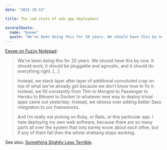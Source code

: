 ```yaml
---
date: "2015-10-13"

title: The sad state of web app deployment

excerptQuote:
  name: "Eevee"
  quote: "We’ve been doing this for 20 years. We should have this by now. It should work, it should be pluggable and agnostic, and it should do everything right. […] Instead, we stack layer after layer of additional convoluted crap on top of what we’ve already got because we don’t know how to fix it."
---
```


[Eevee on Fuzzy Notepad][link]:

> We’ve been doing this for 20 years. We should have this by now. It should work, it should be pluggable and agnostic, and it should do everything right. […]
>
> Instead, we stack layer after layer of additional convoluted crap on top of what we’ve already got because we don’t know how to fix it. Instead, we flit constantly from Thin to Mongrel to Passenger to Heroku to Bitnami to Docker to whatever new way to deploy trivial apps came out yesterday. Instead, we obsess over adding better Sass integration to our frameworks.
>
> And I’m really not picking on Ruby, or Rails, or this particular app. I hate deploying my own web software, because there are so many parts all over the system that only barely know about each other, but if any of them fail then the whole shebang stops working.

See also: [Something Slightly Less Terrible][link2].


[link]: http://eev.ee/blog/2015/09/17/the-sad-state-of-web-app-deployment/
[link2]: https://matthieuoger.com/2015/01/something-slightly-less-terrible/

